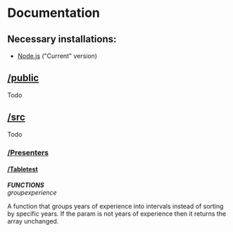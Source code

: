 # Documentation

## Necessary installations: 
- [Node.js](https://nodejs.org/en/download/current) ("Current" version)

## [/public](https://github.com/DiaHassan/II1305-Team-Echo/blob/main/Project/dashboard/public)
Todo

## [/src](https://github.com/DiaHassan/II1305-Team-Echo/blob/main/Project/dashboard/src)
Todo

### [/Presenters]()

#### [/Tabletest]()

***FUNCTIONS***  
*groupexperience*  

A function that groups years of experience into intervals instead of sorting by specific years. If the param is not years of experience then it returns the array unchanged.  
